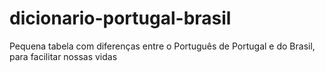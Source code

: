 # dicionario-portugal-brasil
Pequena tabela com diferenças entre o Português de Portugal e do Brasil, para facilitar nossas vidas
